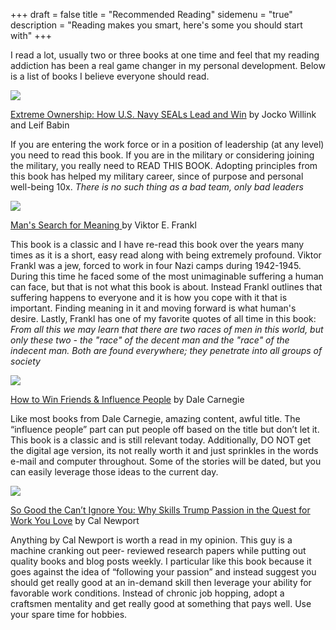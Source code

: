 +++
draft = false
title = "Recommended Reading"
sidemenu = "true"
description = "Reading makes you smart, here's some you should start with"
+++

I read a lot, usually two or three books at one time and feel that my reading addiction has been a real game changer in my personal development. Below is a list of books I believe everyone should read.


<a href="https://www.amazon.com/Extreme-Ownership-U-S-Navy-SEALs/dp/1250067057/ref=as_li_ss_il?s=books&ie=UTF8&qid=1481945021&sr=1-1&keywords=extreme+ownership&linkCode=li2&tag=30somethingac-20&linkId=0829f7cd0d70acc74057d4b67e495f8d" target="_blank"><img border="0" src="//ws-na.amazon-adsystem.com/widgets/q?_encoding=UTF8&ASIN=1250067057&Format=_SL160_&ID=AsinImage&MarketPlace=US&ServiceVersion=20070822&WS=1&tag=30somethingac-20" ></a><img src="https://ir-na.amazon-adsystem.com/e/ir?t=30somethingac-20&l=li2&o=1&a=1250067057" width="1" height="1" border="0" alt="" style="border:none !important; margin:0px !important;" />

<a href="http://amzn.to/2feUmX2">Extreme Ownership: How U.S. Navy SEALs Lead and Win</a> by Jocko Willink and Leif Babin

If you are entering the work force or in a position of leadership (at any level) you need to read this book. If you are in the military or considering joining the military, you really need to READ THIS BOOK. Adopting principles from this book has helped my military career, since of purpose and personal well-being 10x. *There is no such thing as a bad team, only bad leaders*


<a href="https://www.amazon.com/Mans-Search-for-Meaning/dp/B0006IU470/ref=as_li_ss_il?ie=UTF8&qid=1512255161&sr=8-1&keywords=man's+search+for+meaning&linkCode=li2&tag=30somethingac-20&linkId=a4bd8ebb4d4a22d12f3a6a436824908a" target="_blank"><img border="0" src="//ws-na.amazon-adsystem.com/widgets/q?_encoding=UTF8&ASIN=B0006IU470&Format=_SL160_&ID=AsinImage&MarketPlace=US&ServiceVersion=20070822&WS=1&tag=30somethingac-20" ></a><img src="https://ir-na.amazon-adsystem.com/e/ir?t=30somethingac-20&l=li2&o=1&a=B0006IU470" width="1" height="1" border="0" alt="" style="border:none !important; margin:0px !important;" />

<a href="http://amzn.to/2jFKPvD">Man's Search for Meaning </a> by Viktor E. Frankl

This book is a classic and I have re-read this book over the years many times as it is a short, easy read along with being extremely profound. Viktor Frankl was a jew, forced to work in four Nazi camps during 1942-1945. During this time he faced some of the most unimaginable suffering a human can face, but that is not what this book is about. Instead Frankl outlines that suffering happens to everyone and it is how you cope with it that is important. Finding meaning in it and moving forward is what human's desire. Lastly, Frankl has one of my favorite quotes of all time in this book: *From all this we may learn that there are two races of men in this world, but only these two - the "race" of the decent man and the "race" of the indecent man. Both are found everywhere; they penetrate into all groups of society*


<a href="https://www.amazon.com/How-Win-Friends-Influence-People/dp/0671027034/ref=as_li_ss_il?s=books&ie=UTF8&qid=1481945869&sr=1-1&keywords=dale+carnegie+how+to+win+friends+and+influence+people&linkCode=li2&tag=30somethingac-20&linkId=d18b3c67aec01fc2a3bc1569df00bd4c" target="_blank"><img border="0" src="//ws-na.amazon-adsystem.com/widgets/q?_encoding=UTF8&ASIN=0671027034&Format=_SL160_&ID=AsinImage&MarketPlace=US&ServiceVersion=20070822&WS=1&tag=30somethingac-20" ></a><img src="https://ir-na.amazon-adsystem.com/e/ir?t=30somethingac-20&l=li2&o=1&a=0671027034" width="1" height="1" border="0" alt="" style="border:none !important; margin:0px !important;" />

<a href="http://amzn.to/2f2v2Gn">How to Win Friends & Influence People</a> by Dale Carnegie

Like most books from Dale Carnegie, amazing content, awful title. The “influence people” part can put people off based on the title but don’t let it. This book is a classic and is still relevant today. Additionally, DO NOT get the digital age version, its not really worth it and just sprinkles in the words e-mail and computer throughout. Some of the stories will be dated, but you can easily leverage those ideas to the current day.



<a href="https://www.amazon.com/Good-They-Cant-Ignore-You/dp/1455509124/ref=as_li_ss_il?s=books&ie=UTF8&qid=1481945944&sr=1-1&keywords=cal+newport+so+good+they+can't+ignore+you&linkCode=li2&tag=30somethingac-20&linkId=de12796776a2b1da2a9aad8b8a56a5bb" target="_blank"><img border="0" src="//ws-na.amazon-adsystem.com/widgets/q?_encoding=UTF8&ASIN=1455509124&Format=_SL160_&ID=AsinImage&MarketPlace=US&ServiceVersion=20070822&WS=1&tag=30somethingac-20" ></a><img src="https://ir-na.amazon-adsystem.com/e/ir?t=30somethingac-20&l=li2&o=1&a=1455509124" width="1" height="1" border="0" alt="" style="border:none !important; margin:0px !important;" />

<a href="http://amzn.to/2eYCOxG">So Good the Can’t Ignore You: Why Skills Trump Passion in the Quest for Work You Love</a> by Cal Newport

Anything by Cal Newport is worth a read in my opinion. This guy is a machine cranking out peer- reviewed research papers while putting out quality books and blog posts weekly. I particular like this book because it goes against the idea of “following your passion” and instead suggest you should get really good at an in-demand skill then leverage your ability for favorable work conditions. Instead of chronic job hopping, adopt a craftsmen mentality and get really good at something that pays well. Use your spare time for hobbies.
